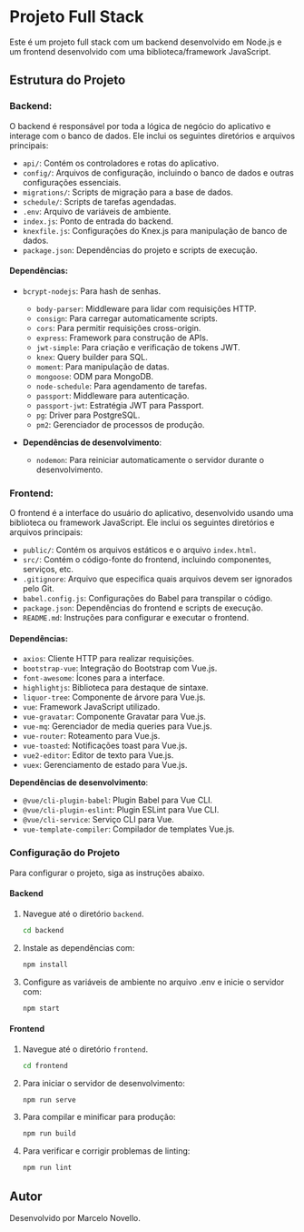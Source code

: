 # Projeto Full Stack

Este é um projeto full stack com um backend desenvolvido em Node.js e um frontend desenvolvido com uma biblioteca/framework JavaScript.

## Estrutura do Projeto

### Backend:

O backend é responsável por toda a lógica de negócio do aplicativo e interage com o banco de dados. Ele inclui os seguintes diretórios e arquivos principais:

- `api/`: Contém os controladores e rotas do aplicativo.
- `config/`: Arquivos de configuração, incluindo o banco de dados e outras configurações essenciais.
- `migrations/`: Scripts de migração para a base de dados.
- `schedule/`: Scripts de tarefas agendadas.
- `.env`: Arquivo de variáveis de ambiente.
- `index.js`: Ponto de entrada do backend.
- `knexfile.js`: Configurações do Knex.js para manipulação de banco de dados.
- `package.json`: Dependências do projeto e scripts de execução.

#### Dependências:
- `bcrypt-nodejs`: Para hash de senhas.
  - `body-parser`: Middleware para lidar com requisições HTTP.
  - `consign`: Para carregar automaticamente scripts.
  - `cors`: Para permitir requisições cross-origin.
  - `express`: Framework para construção de APIs.
  - `jwt-simple`: Para criação e verificação de tokens JWT.
  - `knex`: Query builder para SQL.
  - `moment`: Para manipulação de datas.
  - `mongoose`: ODM para MongoDB.
  - `node-schedule`: Para agendamento de tarefas.
  - `passport`: Middleware para autenticação.
  - `passport-jwt`: Estratégia JWT para Passport.
  - `pg`: Driver para PostgreSQL.
  - `pm2`: Gerenciador de processos de produção.
    
- **Dependências de desenvolvimento**:
  - `nodemon`: Para reiniciar automaticamente o servidor durante o desenvolvimento.

### Frontend:

O frontend é a interface do usuário do aplicativo, desenvolvido usando uma biblioteca ou framework JavaScript. Ele inclui os seguintes diretórios e arquivos principais:

- `public/`: Contém os arquivos estáticos e o arquivo `index.html`.
- `src/`: Contém o código-fonte do frontend, incluindo componentes, serviços, etc.
- `.gitignore`: Arquivo que especifica quais arquivos devem ser ignorados pelo Git.
- `babel.config.js`: Configurações do Babel para transpilar o código.
- `package.json`: Dependências do frontend e scripts de execução.
- `README.md`: Instruções para configurar e executar o frontend.

#### Dependências:
  - `axios`: Cliente HTTP para realizar requisições.
  - `bootstrap-vue`: Integração do Bootstrap com Vue.js.
  - `font-awesome`: Ícones para a interface.
  - `highlightjs`: Biblioteca para destaque de sintaxe.
  - `liquor-tree`: Componente de árvore para Vue.js.
  - `vue`: Framework JavaScript utilizado.
  - `vue-gravatar`: Componente Gravatar para Vue.js.
  - `vue-mq`: Gerenciador de media queries para Vue.js.
  - `vue-router`: Roteamento para Vue.js.
  - `vue-toasted`: Notificações toast para Vue.js.
  - `vue2-editor`: Editor de texto para Vue.js.
  - `vuex`: Gerenciamento de estado para Vue.js.
    
 **Dependências de desenvolvimento**:
  - `@vue/cli-plugin-babel`: Plugin Babel para Vue CLI.
  - `@vue/cli-plugin-eslint`: Plugin ESLint para Vue CLI.
  - `@vue/cli-service`: Serviço CLI para Vue.
  - `vue-template-compiler`: Compilador de templates Vue.js.

### Configuração do Projeto

Para configurar o projeto, siga as instruções abaixo.

#### Backend

1. Navegue até o diretório `backend`.
   ```bash
   cd backend
   
3. Instale as dependências com:

   ```bash
   npm install

4. Configure as variáveis de ambiente no arquivo .env e inicie o servidor com:
   ```bash
   npm start

#### Frontend

1. Navegue até o diretório `frontend`.
   ```bash
   cd frontend

2. Para iniciar o servidor de desenvolvimento:
   ```bash
   npm run serve
   
3. Para compilar e minificar para produção:
   ```bash
   npm run build
   
4. Para verificar e corrigir problemas de linting:
   ```bash
   npm run lint

## Autor

Desenvolvido por Marcelo Novello.
